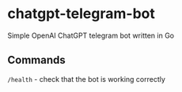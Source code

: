 # chatgpt-telegram-bot
Simple OpenAI ChatGPT telegram bot written in Go

## Commands
```/health``` - check that the bot is working correctly
